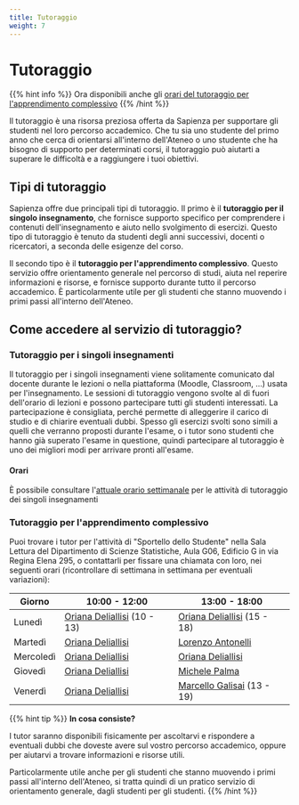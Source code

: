 ```yaml
---
title: Tutoraggio
weight: 7
---
```


# Tutoraggio

{{% hint info %}}
<i class="fa-solid fa-circle-info" style="color: #74C0FC;"></i> Ora disponibili anche gli [orari del tutoraggio per l'apprendimento complessivo](#tutoraggio-per-lapprendimento-complessivo)
{{% /hint %}}

Il tutoraggio è una risorsa preziosa offerta da Sapienza per supportare gli studenti nel loro percorso accademico. Che tu sia uno studente del primo anno che cerca di orientarsi all'interno dell'Ateneo o uno studente che ha bisogno di supporto per determinati corsi, il tutoraggio può aiutarti a superare le difficoltà e a raggiungere i tuoi obiettivi.

## Tipi di tutoraggio

Sapienza offre due principali tipi di tutoraggio. Il primo è il **tutoraggio per il singolo insegnamento**, che fornisce supporto specifico per comprendere i contenuti dell'insegnamento e aiuto nello svolgimento di esercizi. Questo tipo di tutoraggio è tenuto da studenti degli anni successivi, docenti o ricercatori, a seconda delle esigenze del corso.

Il secondo tipo è il **tutoraggio per l'apprendimento complessivo**. Questo servizio offre orientamento generale nel percorso di studi, aiuta nel reperire informazioni e risorse, e fornisce supporto durante tutto il percorso accademico. È particolarmente utile per gli studenti che stanno muovendo i primi passi all'interno dell'Ateneo.

## Come accedere al servizio di tutoraggio?

### Tutoraggio per i singoli insegnamenti

Il tutoraggio per i singoli insegnamenti viene solitamente comunicato dal docente durante le lezioni o nella piattaforma (Moodle, Classroom, ...) usata per l'insegnamento. Le sessioni di tutoraggio vengono svolte al di fuori dell'orario di lezioni e possono partecipare tutti gli studenti interessati. La partecipazione è consigliata, perché permette di alleggerire il carico di studio e di chiarire eventuali dubbi. Spesso gli esercizi svolti sono simili a quelli che verranno proposti durante l'esame, o i tutor sono studenti che hanno già superato l'esame in questione, quindi partecipare al tutoraggio è uno dei migliori modi per arrivare pronti all'esame.

#### Orari

È possibile consultare l'[attuale orario settimanale](https://docs.google.com/spreadsheets/d/e/2PACX-1vSAHSW9T4w_J9bEN9lQy6sl4y15zvoD7Gs5-o0Q4IYNM4p-5dEfrK1ipz7sDiEyrhgVFo9jDop7ckHP/pubhtml?gid=578937235&single=true) per le attività di tutoraggio dei singoli insegnamenti

### Tutoraggio per l'apprendimento complessivo

Puoi trovare i tutor per l'attività di "Sportello dello Studente" nella Sala Lettura del Dipartimento di Scienze Statistiche, Aula G06, Edificio G in via Regina Elena 295, o contattarli per fissare una chiamata con loro, nei seguenti orari (ricontrollare di settimana in settimana per eventuali variazioni):

| Giorno    | 10:00 - 12:00                                               | 13:00 - 18:00                                                     |
|-----------|-------------------------------------------------------------|-------------------------------------------------------------------|
| Lunedì    | [Oriana Deliallisi](https://telegram.me/orianani) (10 - 13) | [Oriana Deliallisi](https://telegram.me/orianani) (15 - 18)       |
| Martedì   | [Oriana Deliallisi](https://telegram.me/orianani)           | [Lorenzo Antonelli](https://telegram.me/lorenzosphotos)           |
| Mercoledì | [Oriana Deliallisi](https://telegram.me/orianani)           | [Oriana Deliallisi](https://telegram.me/orianani)                 |
| Giovedì   | [Oriana Deliallisi](https://telegram.me/orianani)           | [Michele Palma](https://telegram.me/flyingmp)                     |
| Venerdì   | [Oriana Deliallisi](https://telegram.me/orianani)           | [Marcello Galisai](https://telegram.me/marcellogalisai) (13 - 19) |

{{% hint tip %}}
<i class="fa-solid fa-lightbulb" style="color: #238636;"></i> **In cosa consiste?**

I tutor saranno disponibili fisicamente per ascoltarvi e rispondere a eventuali dubbi che doveste avere sul vostro percorso accademico, oppure per aiutarvi a trovare informazioni e risorse utili.

Particolarmente utile anche per gli studenti che stanno muovendo i primi passi all'interno dell'Ateneo, si tratta quindi di un pratico servizio di orientamento generale, dagli studenti per gli studenti.
{{% /hint %}}
